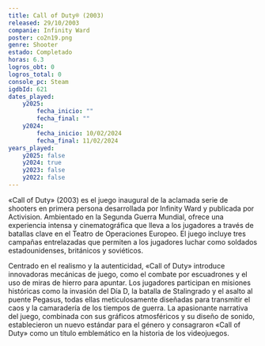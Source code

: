 ```yaml
---
title: Call of Duty® (2003)
released: 29/10/2003
companie: Infinity Ward
poster: co2n19.png
genre: Shooter
estado: Completado
horas: 6.3
logros_obt: 0
logros_total: 0
console_pc: Steam
igdbId: 621
dates_played:
    y2025:
        fecha_inicio: ""
        fecha_final: ""
    y2024:
        fecha_inicio: 10/02/2024
        fecha_final: 11/02/2024
years_played:
    y2025: false
    y2024: true
    y2023: false
    y2022: false
---
```


«Call of Duty» (2003) es el juego inaugural de la aclamada serie de shooters en primera persona desarrollada por Infinity Ward y publicada por Activision. Ambientado en la Segunda Guerra Mundial, ofrece una experiencia intensa y cinematográfica que lleva a los jugadores a través de batallas clave en el Teatro de Operaciones Europeo. El juego incluye tres campañas entrelazadas que permiten a los jugadores luchar como soldados estadounidenses, británicos y soviéticos.

Centrado en el realismo y la autenticidad, «Call of Duty» introduce innovadoras mecánicas de juego, como el combate por escuadrones y el uso de miras de hierro para apuntar. Los jugadores participan en misiones históricas como la invasión del Día D, la batalla de Stalingrado y el asalto al puente Pegasus, todas ellas meticulosamente diseñadas para transmitir el caos y la camaradería de los tiempos de guerra. La apasionante narrativa del juego, combinada con sus gráficos atmosféricos y su diseño de sonido, establecieron un nuevo estándar para el género y consagraron «Call of Duty» como un título emblemático en la historia de los videojuegos.